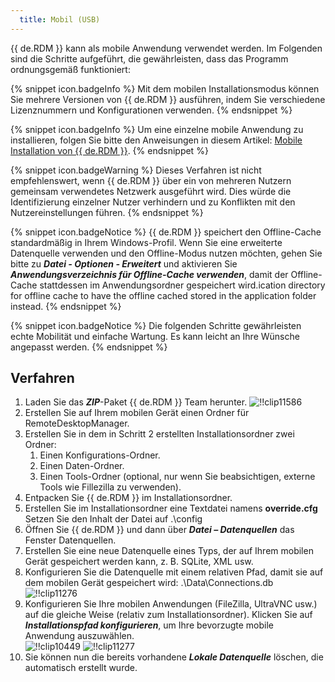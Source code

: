 ```yaml
---
  title: Mobil (USB)
---
```

{{ de.RDM }} kann als mobile Anwendung verwendet werden. Im Folgenden sind die Schritte aufgeführt, die gewährleisten, dass das Programm ordnungsgemäß funktioniert:  

{% snippet icon.badgeInfo %} 
Mit dem mobilen Installationsmodus können Sie mehrere Versionen von {{ de.RDM }} ausführen, indem Sie verschiedene Lizenznummern und Konfigurationen verwenden. 
{% endsnippet %}
 
{% snippet icon.badgeInfo %} 
Um eine einzelne mobile Anwendung zu installieren, folgen Sie bitte den Anweisungen in diesem Artikel:  [Mobile Installation von {{ de.RDM }}](/de/kb/remote-desktop-manager/how-to-articles/portable-rdm-installation/). 
{% endsnippet %}
 
{% snippet icon.badgeWarning %} 
Dieses Verfahren ist nicht empfehlenswert, wenn {{ de.RDM }} über ein von mehreren Nutzern gemeinsam verwendetes Netzwerk ausgeführt wird. Dies würde die Identifizierung einzelner Nutzer verhindern und zu Konflikten mit den Nutzereinstellungen führen. 
{% endsnippet %}
 
{% snippet icon.badgeNotice %} 
{{ de.RDM }} speichert den Offline-Cache standardmäßig in Ihrem Windows-Profil. Wenn Sie eine erweiterte Datenquelle verwenden und den Offline-Modus nutzen möchten, gehen Sie bitte zu ***Datei - Optionen - Erweitert*** und aktivieren Sie ***Anwendungsverzeichnis für Offline-Cache verwenden***, damit der Offline-Cache stattdessen im Anwendungsordner gespeichert wird.ication directory for offline cache to have the offline cached stored in the application folder instead. 
{% endsnippet %}
 
{% snippet icon.badgeNotice %} 
Die folgenden Schritte gewährleisten echte Mobilität und einfache Wartung. Es kann leicht an Ihre Wünsche angepasst werden. 
{% endsnippet %}
 
## Verfahren 

1. Laden Sie das ***ZIP***-Paket {{ de.RDM }} Team herunter.
![!!clip11586](https://webdevolutions.azureedge.net/docs/de/rdm/windows/clip11586.png) 
1. Erstellen Sie auf Ihrem mobilen Gerät einen Ordner für RemoteDesktopManager. 
1. Erstellen Sie in dem in Schritt 2 erstellten Installationsordner zwei Ordner: 
    1. Einen Konfigurations-Ordner. 
    1. Einen Daten-Ordner. 
    1. Einen Tools-Ordner (optional, nur wenn Sie beabsichtigen, externe Tools wie Fillezilla zu verwenden). 
1. Entpacken Sie {{ de.RDM }} im Installationsordner. 
1. Erstellen Sie im Installationsordner eine Textdatei namens  **override.cfg** Setzen Sie den Inhalt der Datei auf .\config 
1. Öffnen Sie {{ de.RDM }} und dann über ***Datei – Datenquellen*** das Fenster Datenquellen. 
1. Erstellen Sie eine neue Datenquelle eines Typs, der auf Ihrem mobilen Gerät gespeichert werden kann, z. B. SQLite, XML usw. 
1. Konfigurieren Sie die Datenquelle mit einem relativen Pfad, damit sie auf dem mobilen Gerät gespeichert wird: .\Data\Connections.db  
![!!clip11276](https://webdevolutions.azureedge.net/docs/de/rdm/windows/clip11276.png) 
1. Konfigurieren Sie Ihre mobilen Anwendungen (FileZilla, UltraVNC usw.) auf die gleiche Weise (relativ zum Installationsordner). Klicken Sie auf ***Installationspfad konfigurieren***, um Ihre bevorzugte mobile Anwendung auszuwählen.  
![!!clip10449](https://webdevolutions.azureedge.net/docs/de/rdm/windows/clip10449.png) 
![!!clip11277](https://webdevolutions.azureedge.net/docs/de/rdm/windows/clip11277.png) 
1. Sie können nun die bereits vorhandene ***Lokale Datenquelle*** löschen, die automatisch erstellt wurde.
